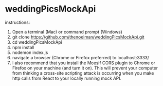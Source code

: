 # weddingPicsMockApi

instructions:

1) Open a terminal (Mac) or command prompt (Windows)
2) git clone https://github.com/thenoelman/weddingPicsMockApi.git
3) cd weddingPicsMockApi
4) npm install
5) nodemon index.js
6) navigate a browser (Chrome or Firefox preferred) to localhost:3333/<insert name of route that you want to view>
7) I also recommend that you install the Moesif CORS plugin to Chrome or Firefox on your machine (and turn it on).  This will prevent your computer from thinking a cross-site scripting attack is occurring when you make http calls from React to your locally running mock API.
